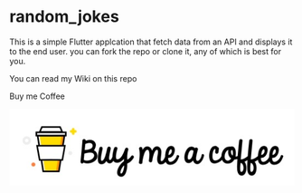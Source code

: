 # random_jokes

This is a simple Flutter applcation that fetch data from an API and displays it to the end user. you can fork the repo or clone it, any of which is best for you.

You can read my Wiki on this repo

Buy me Coffee

![](https://github.com/quiet-programmer/joke_app/blob/master/ss/coffee.jpeg?raw=true)
